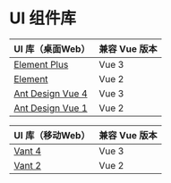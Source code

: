 # UI 组件库

UI 库（桌面Web） | 兼容 Vue 版本
---|---
[Element Plus](https://element-plus.org/zh-CN/) | Vue 3
[Element](https://element.eleme.cn/#/zh-CN) | Vue 2
[Ant Design Vue 4](https://www.antdv.com/docs/vue/introduce-cn/) | Vue 3
[Ant Design Vue 1](https://1x.antdv.com/docs/vue/introduce-cn/) | Vue 2

UI 库（移动Web） | 兼容 Vue 版本
---|---
[Vant 4](https://vant-ui.github.io/vant/#/zh-CN) | Vue 3
[Vant 2](https://vant-ui.github.io/vant/v2/#/zh-CN/) | Vue 2
